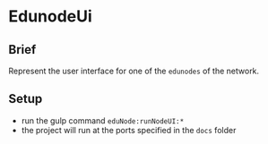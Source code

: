 # EdunodeUi

## Brief
Represent the user interface for one of the `edunodes` of the network.

## Setup
- run the gulp command `eduNode:runNodeUI:*`
- the project will run at the ports specified in the `docs` folder
